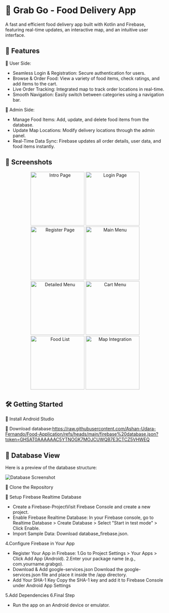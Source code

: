 ﻿# 🍔 Grab Go - Food Delivery App

A fast and efficient food delivery app built with Kotlin and Firebase, featuring real-time updates, an interactive map, and an intuitive user interface.

## 🚀 Features

🔹 User Side:

* Seamless Login & Registration: Secure authentication for users.
* Browse & Order Food: View a variety of food items, check ratings, and add items to the cart.
* Live Order Tracking: Integrated map to track order locations in real-time.
* Smooth Navigation: Easily switch between categories using a navigation bar.

🔹 Admin Side:

* Manage Food Items: Add, update, and delete food items from the database.
* Update Map Locations: Modify delivery locations through the admin panel.
* Real-Time Data Sync: Firebase updates all order details, user data, and food items instantly.

## 📸 Screenshots

<div align="center"> 
<img src="https://github.com/user-attachments/assets/d0dd3d14-e227-4996-8a0d-606b40a4934f" width="170" alt="Intro Page"> 
<img src="https://github.com/user-attachments/assets/1d7cf637-d8fe-40cb-8d07-611684adf684" width="170" alt="Login Page">
<img src="https://github.com/user-attachments/assets/5c6d1c22-a0b7-46e5-a631-1f6dd7c05469" width="170" alt="Register Page">  
<img src="https://github.com/user-attachments/assets/e28fd812-5ee9-4fd9-9b66-aa59ec41399a" width="170" alt="Main Menu">
<img src="https://github.com/user-attachments/assets/6e06ebce-ee41-4727-83e9-d2ae96a4a559" width="170" alt="Detailed Menu">
<img src="https://github.com/user-attachments/assets/9a98bd6c-6bdc-4fee-9977-19247bdb30ad" width="170" alt="Cart Menu">
<img src="https://github.com/user-attachments/assets/44b1cb17-d72e-4d4b-ae5e-7106198a97d4" width="170" alt="Food List"> 
<img src="https://github.com/user-attachments/assets/8fc4ee0c-927f-4fe4-b3f2-5291c6be612e" width="170" alt="Map Integration"> <br> </div>

## 🛠 Getting Started

🔹 Install Android Studio

🔹 Download database:https://raw.githubusercontent.com/Ashan-Udara-Fernando/Food-Application/refs/heads/main/firebase%20database.json?token=GHSAT0AAAAAAC5YTNOGK7MOJCUWQB7E3CTCZ5VHWEQ

## 📸 Database View  

Here is a preview of the database structure:

![Database Screenshot](https://github.com/user-attachments/assets/ae717e22-9fe0-4e9d-899d-63df3d9d0bf1)


🔹 Clone the Repository

🔹 Setup Firebase Realtime Database
* Create a Firebase-ProjectVisit Firebase Console and create a new project.
* Enable Firebase Realtime Database: In your Firebase console, go to Realtime Database > Create Database > Select "Start in test mode" > Click Enable.
* Import Sample Data: Download database_firebase.json.

4.Configure Firebase in Your App
* Register Your App in Firebase: 
        1.Go to Project Settings > Your Apps > Click                   Add App (Android).
        2.Enter your package name (e.g., com.yourname.grabgo).
* Download & Add google-services.json
        Download the google-services.json file and place it inside the /app directory.
* Add Your SHA-1 Key
        Copy the SHA-1 key and add it to Firebase Console under Android App Settings

5.Add Dependencies
6.Final Step
* Run the app on an Android device or emulator.
